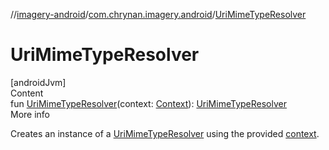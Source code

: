 //[imagery-android](../../index.md)/[com.chrynan.imagery.android](index.md)/[UriMimeTypeResolver](-uri-mime-type-resolver.md)



# UriMimeTypeResolver  
[androidJvm]  
Content  
fun [UriMimeTypeResolver](-uri-mime-type-resolver.md)(context: [Context](https://developer.android.com/reference/kotlin/android/content/Context.html)): [UriMimeTypeResolver](../../../imagery-core/imagery-core/com.chrynan.imagery.core/-uri-mime-type-resolver/index.md)  
More info  


Creates an instance of a [UriMimeTypeResolver](../../../imagery-core/imagery-core/com.chrynan.imagery.core/-uri-mime-type-resolver/index.md) using the provided [context](-uri-mime-type-resolver.md).

  



